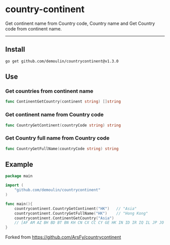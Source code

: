 # country-continent

Get continent name from Country code, Country name and Get Country code from continent name.

-----

## Install

``` shell
go get github.com/demoulin/countrycontinent@v1.3.0
```

## Use

### Get countries from continent name

``` go
func ContinentGetCountry(continent string) []string
```

### Get continent name from Country code

``` go
func CountryGetContinent(countryCode string) string
```

### Get Country full name from Country code

``` go
func CountryGetFullName(countryCode string) string
```

## Example

```go
package main

import (
    "github.com/demoulin/countrycontinent"
)

func main(){
    countrycontinent.CountryGetContinent("HK")   // "Asia"
    countrycontinent.CountryGetFullName("HK")    // "Hong Kong"
    countrycontinent.ContinentGetCountry("Asia")
    // [AF AM AZ BH BD BT BN KH CN CX CC CY GE HK IN ID IR IQ IL JP JO KZ KP KR KW KG LA LB MY MV MN MM NP OM PK PH QA RU SA SG LK SY TW TJ TH TR TM AE UZ VN YE]
}
```

Forked from <https://github.com/ArsFy/countrycontinent> 